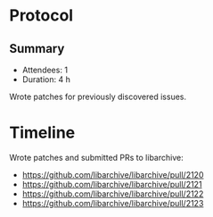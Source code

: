 # Protocol

## Summary

- Attendees: 1
- Duration: 4 h

Wrote patches for previously discovered issues.

# Timeline

Wrote patches and submitted PRs to libarchive:
- https://github.com/libarchive/libarchive/pull/2120
- https://github.com/libarchive/libarchive/pull/2121
- https://github.com/libarchive/libarchive/pull/2122
- https://github.com/libarchive/libarchive/pull/2123
